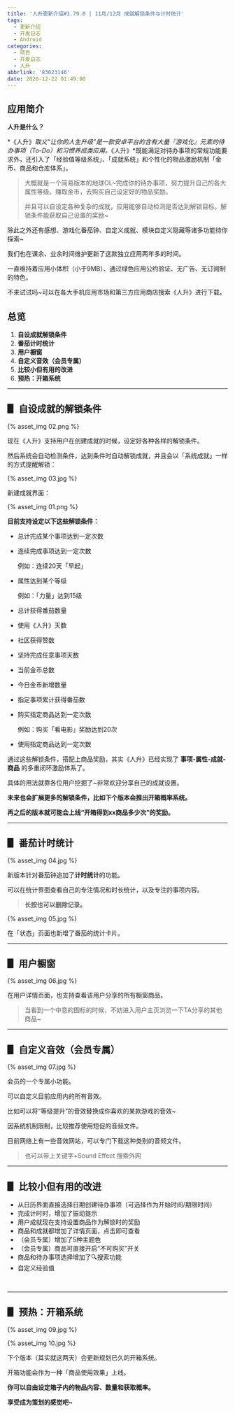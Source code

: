 ```yaml
---
title: '人升更新介绍#1.79.0 | 11月/12月 成就解锁条件与计时统计'
tags:
  - 更新介绍
  - 开发日志
  - Android
categories:
  - 项目
  - 开发日志
  - 人升
abbrlink: '83023146'
date: 2020-12-22 01:49:00
---
```




## 应用简介

**人升是什么？**

*《人升》*取义“让你的人生升级”是一款安卓平台的含有大量『游戏化』元素的待办事项（To-Do）和习惯养成类应用。*《人升》*既能满足对待办事项的常规功能要求外，还引入了「经验值等级系统」、「成就系统」和个性化的物品激励机制「金币、商品和仓库体系」。

> 大概就是一个简易版本的地球OL~完成你的待办事项，努力提升自己的各大属性等级。赚取金币，去购买自己设定好的物品奖励。
>
> 并且可以自设定各种复杂的成就，应用能够自动检测是否达到解锁目标。解锁条件能获取自己设置的奖励~

除此之外还有感想、游戏化番茄钟、自定义成就、模块自定义隐藏等诸多功能待你探索~



我们也在课余、业余时间维护更新了这款独立应用两年多的时间。

一直维持着应用小体积（小于9MB）、通过绿色应用公约验证、无广告、无订阅制的特色。

不来试试吗~可以在各大手机应用市场和第三方应用商店搜索《人升》进行下载。



## 总览

1. **自设成就解锁条件**
2. **番茄计时统计**
3. **用户橱窗**
4. **自定义音效（会员专属）**
5. **比较小但有用的改进**
6. **预热：开箱系统**

<!-- more -->

---

## ▋ 自设成就的解锁条件

 {% asset_img 02.png %}



现在《人升》支持用户在创建成就的时候，设定好各种各样的解锁条件。

然后系统会自动检测条件，达到条件时自动解锁成就，并且会以「系统成就」一样的方式提醒解锁：

 {% asset_img 03.jpg %}



新建成就界面：

 {% asset_img 01.png %}



**目前支持设定以下这些解锁条件：**

- 总计完成某个事项达到一定次数

- 连续完成事项达到一定次数

  例如：连续20天「早起」

- 属性达到某个等级

  例如：「力量」达到15级

- 总计获得番茄数量

- 使用《人升》天数

- 社区获得赞数

- 坚持完成任意事项天数

- 当前金币总数

- 今日金币新增数量

- 指定事项累计获得番茄数

- 购买指定商品达到一定次数

  例如：购买「看电影」奖励达到20次

- 使用指定商品达到一定次数



通过这些解锁条件，搭配上商品奖励，其实《人升》已经实现了 **事项-属性-成就-商品** 的多重闭环激励体系了。

具体的用法就靠各位用户挖掘了~非常欢迎分享自己的成就设置。



**未来也会扩展更多的解锁条件，比如下个版本会推出开箱概率系统。**

**再之后的版本就可能会上线“开箱得到xx商品多少次”的奖励。**



---

## ▋ 番茄计时统计

 {% asset_img 04.jpg %}

新版本针对番茄钟追加了**计时统计**的功能。

可以在统计界面查看自己的专注情况和时长统计，以及专注的事项内容。

> **长按也可以删除记录。**



 {% asset_img 05.jpg %}

在「状态」页面也新增了番茄的统计卡片。



---

## ▋ 用户橱窗

 {% asset_img 06.jpg %}

在用户详情页面，也支持查看该用户分享的所有橱窗商品。



> 当看到一个中意的图标的时候，不妨进入用户主页浏览一下TA分享的其他商品~

---

## ▋ 自定义音效（会员专属）

 {% asset_img 07.jpg  %}

会员的一个专属小功能。

可以自定义目前应用内的所有音效。



比如可以将“等级提升”的音效替换成你喜欢的某款游戏的音效~

因系统机制限制，比较推荐使用短促的音频文件。

目前网络上有一些音效网站，可以专门下载这种类别的音频文件。

> 也可以带上关键字+Sound Effect 搜索外网



---

## ▋ 比较小但有用的改进

- 从日历界面直接选择日期创建待办事项（可选择作为开始时间/期限时间）
- 完成计时时，增加了振动提示
- 用户成就现在支持设置商品作为解锁时的奖励
- 商品和成就都增加了详情页面，点击即可查看
- （会员专属）增加了5种主题色
- （会员专属）商品可直接开启“不可购买”开关
- 商品和待办事项选择增加了🔍搜索功能
- 自定义经验值

<br />

---

## ▋ 预热：开箱系统

 {% asset_img 09.jpg %}

 {% asset_img 10.jpg %}

下个版本（其实就这两天）会更新规划已久的开箱系统。



开箱功能会作为一种「商品使用效果」上线。

**你可以自由设定箱子内的物品内容、数量和获取概率。**

**享受成为策划的感觉吧~**


